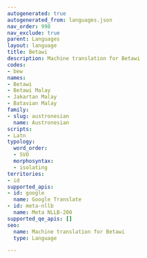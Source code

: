 ```yaml
---
autogenerated: true
autogenerated_from: languages.json
nav_order: 998
nav_exclude: true
parent: Languages
layout: language
title: Betawi
description: Machine translation for Betawi
codes:
- bew
names:
- Betawi
- Betawi Malay
- Jakartan Malay
- Batavian Malay
family:
- slug: austronesian
  name: Austronesian
scripts:
- Latn
typology:
  word_order:
  - SVO
  morphosyntax:
  - isolating
territories:
- id
supported_apis:
- id: google
  name: Google Translate
- id: meta-nllb
  name: Meta NLLB-200
supported_qe_apis: []
seo:
  name: Machine translation for Betawi
  type: Language

---
```


